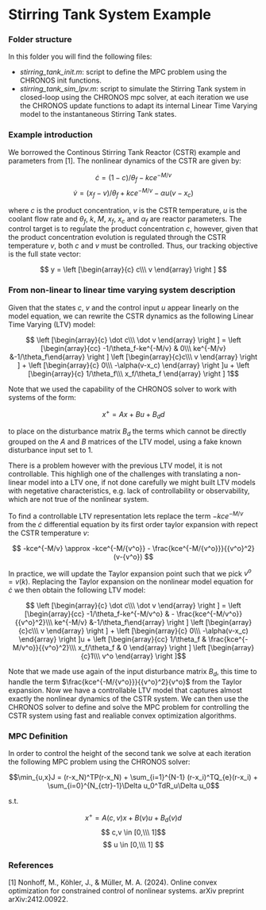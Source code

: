 # Stirring Tank System Example

### Folder structure

In this folder you will find the following files:

* *stirring_tank_init.m*: script to define the MPC problem using the CHRONOS init functions.
* *stirring_tank_sim_lpv.m*: script to simulate the Stirring Tank system in closed-loop using the CHRONOS mpc solver, at each iteration we use the CHRONOS update functions to adapt its internal Linear Time Varying model to the instantaneous Stirring Tank states.

### Example introduction

We borrowed the Continous Stirring Tank Reactor (CSTR) example and parameters from [1].  The nonlinear dynamics of the CSTR are given by:

$$ \dot c =(1-c)/\theta_f - k c e^{-M/v} $$
$$ \dot v = (x_f-v)/\theta_f + kce^{-M/v}-\alpha u(v-x_c) $$

where $c$ is the product concentration, $v$ is the CSTR temperature, $u$ is the coolant flow rate and $\theta_f$, $k$, $M$, $x_f$, $x_c$ and $\alpha_f$ are reactor parameters. The control target is to regulate the product concentration $c$, however, given that the product concentration evolution is regulated through the CSTR temperature $v$, both $c$ and $v$ must be controlled. Thus, our tracking objective is the full state vector:

$$ y = \left [\begin{array}{c} c\\\ v \end{array} \right ] $$

### From non-linear to linear time varying system description

Given that the states $c$, $v$ and the control input $u$ appear linearly on the model equation, we can rewrite the CSTR dynamics as the following Linear Time Varying (LTV) model:

$$ \left [\begin{array}{c} \dot c\\\ \dot v \end{array} \right ] =
\left [\begin{array}{cc}  -1/\theta_f-ke^{-M/v} & 0\\\ 
ke^{-M/v} &-1/\theta_f\end{array} \right ]
\left [\begin{array}{c}c\\\  v \end{array} \right ] + 
\left [\begin{array}{c} 0\\\ -\alpha(v-x_c) \end{array} \right ]u + 
\left [\begin{array}{c} 1/\theta_f\\\ x_f/\theta_f \end{array} \right ]
1$$

Note that we used the capability of the CHRONOS solver to work with systems of the form:

$$ x^{+}=Ax+Bu+B_dd $$

to place on the disturbance matrix $B_d$ the terms which cannot be directly grouped on the $A$ and $B$ matrices of the LTV model, using a fake known disturbance input set to 1.

 There is a problem however with the previous LTV model, it is not controllable. This highligh one of the challenges with translating a non-linear model into a LTV one, if not done carefully we might built LTV models with negetative characteristics, e.g. lack of controllability or observability, which are not true of the nonlinear system.

 To find a controllable LTV representation lets replace the term $-kce^{-M/v}$ from the $\dot c$ differential equation by its first order taylor expansion with repect the CSTR temperature $v$:

$$ -kce^{-M/v} \approx  -kce^{-M/{v^o}} - \frac{kce^{-M/{v^o}}}{{v^o}^2}(v-{v^o}) $$
 
In practice, we will update the Taylor expansion point such that we pick $v^o = v(k)$. Replacing the Taylor expansion on the nonlinear model equation for $\dot c$ we then obtain the following LTV model:

$$ \left [\begin{array}{c} \dot c\\\ \dot v \end{array} \right ] =
\left [\begin{array}{cc}  -1/\theta_f-ke^{-M/v^o} & - \frac{kce^{-M/v^o}}{{v^o}^2}\\\ 
ke^{-M/v} &-1/\theta_f\end{array} \right ]
\left [\begin{array}{c}c\\\  v \end{array} \right ] + 
\left [\begin{array}{c} 0\\\ -\alpha(v-x_c) \end{array} \right ]u + 
\left [\begin{array}{cc} 1/\theta_f & \frac{kce^{-M/v^o}}{{v^o}^2}\\\ x_f/\theta_f & 0 \end{array} \right ]
\left [\begin{array}{c}1\\\  v^o \end{array} \right ]$$
 
Note that we made use again of the input disturbance matrix $B_d$, this time to handle the term $`\frac{kce^{-M/{v^o}}}{{v^o}^2}{v^o}`$ from the Taylor expansion. Now we have a controllable LTV model that captures almost exactly the nonlinear dynamics of the CSTR system. We can then use the CHRONOS solver to define and solve the MPC problem for controlling the CSTR system using fast and realiable convex optimization algorithms.

### MPC Definition

In order to control the height of the second tank we solve at each iteration the following MPC problem using the CHRONOS solver:

$$\min_{u,x}J = (r-x_N)^TP(r-x_N) + \sum_{i=1}^{N-1} (r-x_i)^TQ_{e}(r-x_i) + \sum_{i=0}^{N_{ctr}-1}\Delta u_0^TdR_u\Delta u_0$$

s.t.

$$ x^+=A(c,v)x+B(v)u+B_d(v)d$$
$$ c,v \in [0,\\\ 1]$$
$$ u \in [0,\\\ 1] $$

### References

[1] Nonhoff, M., Köhler, J., & Müller, M. A. (2024). Online convex optimization for constrained control of nonlinear systems. arXiv preprint arXiv:2412.00922.

